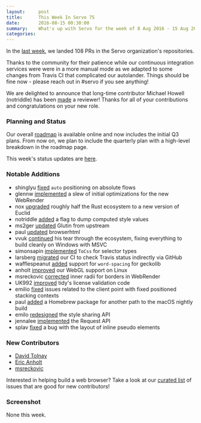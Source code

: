 ```yaml
---
layout:     post
title:      This Week In Servo 75
date:       2016-08-15 00:30:00
summary:    What's up with Servo for the week of 8 Aug 2016 - 15 Aug 2016
categories:
---
```


In the [last week](https://github.com/pulls?page=1&q=is%3Apr+is%3Amerged+closed%3A2016-08-08..2016-08-15+user%3Aservo), we landed 108 PRs in the Servo organization's repositories.

Thanks to the community for their patience while our continuous integration services were were in a more manual mode as we adapted to some changes from Travis CI that complicated our autolander. Things should be fine now - please reach out in #servo if you see anything!

We are delighted to announce that long-time contributor Michael Howell (notriddle) has been [made](https://github.com/servo/saltfs/pull/425) a reviewer! Thanks for all of your contributions and congratulations on your new role.

### Planning and Status

Our overall [roadmap](https://github.com/servo/servo/wiki/Roadmap) is available online and now includes the initial Q3 plans. From now on, we plan to include the quarterly plan with a high-level breakdown in the roadmap page.

This week's status updates are [here](http://statusupdates.dev.mozaws.net/project/servo).

### Notable Additions

 - shinglyu [fixed](https://github.com/servo/servo/pull/12873) `auto` positioning on absolute flows
 - glennw [implemented](https://github.com/servo/webrender/pull/343) a slew of initial optimizations for the new WebRender
 - nox [upgraded](https://github.com/servo/webrender/pull/342) roughly half the Rust ecosystem to a new version of Euclid
 - notriddle [added](https://github.com/servo/servo/pull/12831) a flag to dump computed style values
 - ms2ger [updated](https://github.com/servo/glutin/pull/104) Glutin from upstream
 - paul [updated](https://github.com/servo/servo/pull/12812) browserhtml
 - vvuk [continued](https://github.com/servo/rust-azure/pull/237) his tear through the ecosystem, fixing everything to build cleanly on Windows with MSVC
 - simonsapin [implemented](https://github.com/servo/rust-selectors/pull/96) `ToCss` for selector types
 - larsberg [migrated](https://github.com/servo/saltfs/pull/454) our CI to check Travis status indirectly via GitHub
 - wafflespeanut [added](https://github.com/servo/servo/pull/12795) support for `word-spacing` for geckolib
 - anholt [improved](https://github.com/servo/servo/pull/12793) our WebGL support on Linux
 - msreckovic [corrected](https://github.com/servo/webrender/pull/333) inner radii for borders in WebRender
 - UK992 [improved](https://github.com/servo/servo/pull/12781) tidy's license validation code
 - emilio [fixed](https://github.com/servo/servo/pull/12777) issues related to the client point with fixed positioned stacking contexts
 - paul [added](https://github.com/servo/servo/pull/12688) a Homebrew package for another path to the macOS nightly build
 - emilo [redesigned](https://github.com/servo/rust-selectors/pull/93) the style sharing API
 - jennalee [implemented](https://github.com/servo/servo/pull/12700) the Request API
 - splav [fixed](https://github.com/servo/servo/pull/12669) a bug with the layout of inline pseudo elements

### New Contributors

 - [David Tolnay](https://github.com/dtolnay)
 - [Eric Anholt](https://github.com/anholt)
 - [msreckovic](https://github.com/msreckovic)

Interested in helping build a web browser? Take a look at our [curated list](https://starters.servo.org/) of issues that are good for new contributors!

### Screenshot

None this week.
